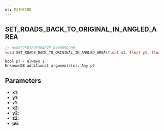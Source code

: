 ```yaml
---
ns: PATHFIND
---
```

## SET_ROADS_BACK_TO_ORIGINAL_IN_ANGLED_AREA

```c
// 0x0027501B9F3B407E 0x9DB5D209
void SET_ROADS_BACK_TO_ORIGINAL_IN_ANGLED_AREA(float x1, float y1, float z1, float x2, float y2, float z2, float p6);
```

```
bool p7 - always 1  
UnknownDB additional arguments(s): Any p7
```

## Parameters
* **x1**: 
* **y1**: 
* **z1**: 
* **x2**: 
* **y2**: 
* **z2**: 
* **p6**: 

